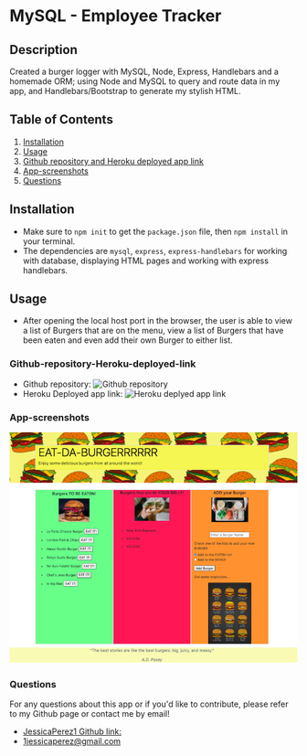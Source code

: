 # MySQL - Employee Tracker

## Description

Created a burger logger with MySQL, Node, Express, Handlebars and a homemade ORM; using Node and MySQL to query and route data in my app, and Handlebars/Bootstrap to generate my stylish HTML.

## Table of Contents

1. [Installation](#Installation)
2. [Usage](#Usage)
3. [Github repository and Heroku deployed app link](#Github-repository-Heroku-deployed-link)
4. [App-screenshots](#App-screenshots)
5. [Questions](#Questions)

## Installation

- Make sure to `npm init` to get the `package.json` file, then `npm install` in your terminal.
- The dependencies are `mysql`, `express`, `express-handlebars` for working with database, displaying HTML pages and working with express handlebars.

## Usage

- After opening the local host port in the browser, the user is able to view a list of Burgers that are on the menu, view a list of Burgers that have been eaten and even add their own Burger to either list.

### Github-repository-Heroku-deployed-link

- Github repository:
  ![Github repository](https://github.com/JessicaPerez1/Employee-Tracker.git)
- Heroku Deployed app link:
  ![Heroku deplyed app link](Github-repository-Heroku-deployed-link)

### App-screenshots

![Eat Da Burger screenshot](eat-da-burger-screenshot.png)

### Questions

For any questions about this app or if you'd like to contribute, please refer to my Github page or contact me by email!

- [JessicaPerez1 Github link:](https://github.com/JessicaPerez1/Eat-Da-Burger.git)
- 1jessicaperez@gmail.com
